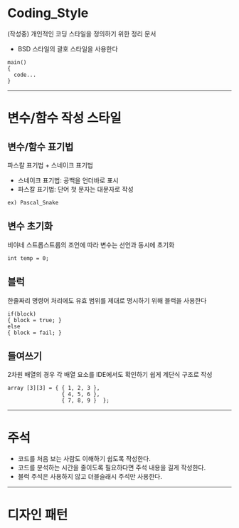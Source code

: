 # Coding_Style
(작성중) 개인적인 코딩 스타일을 정의하기 위한 정리 문서


- BSD 스타일의 괄호 스타일을 사용한다

```
main()
{
  code...
}
```

------------------------------

# 변수/함수 작성 스타일

## 변수/함수 표기법
파스칼 표기법 + 스네이크 표기법
- 스네이크 표기법: 공백을 언더바로 표시
- 파스칼 표기법: 단어 첫 문자는 대문자로 작성


```
ex) Pascal_Snake
```


## 변수 초기화
비야네 스트롭스트룹의 조언에 따라 변수는 선언과 동시에 초기화 


```
int temp = 0;
```


## 블럭

한줄짜리 명령어 처리에도 유효 범위를 제대로 명시하기 위해 블럭을 사용한다


```
if(block)
{ block = true; }
else
{ block = fail; }
```





## 들여쓰기

2차원 배열의 경우 각 배열 요소를 IDE에서도 확인하기 쉽게 계단식 구조로 작성
```
array [3][3] = { { 1, 2, 3 },
                 { 4, 5, 6 },
                 { 7, 8, 9 }  }; 
```


------------------------------


# 주석


- 코드를 처음 보는 사람도 이해하기 쉽도록 작성한다.
- 코드를 분석하는 시간을 줄이도록 필요하다면 주석 내용을 길게 작성한다.
- 블럭 주석은 사용하지 않고 더블슬래시 주석만 사용한다.
 
------------------------------

# 디자인 패턴
